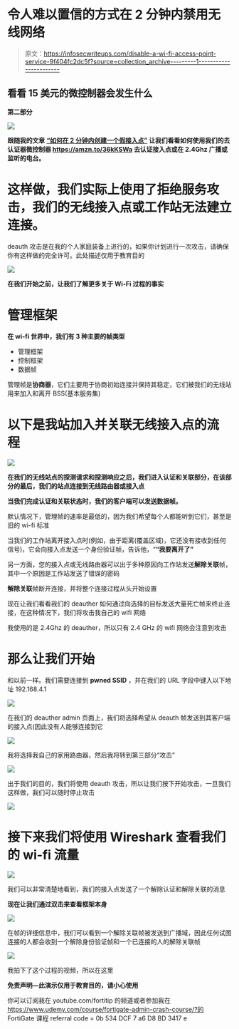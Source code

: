 # 令人难以置信的方式在 2 分钟内禁用无线网络

> 原文：<https://infosecwriteups.com/disable-a-wi-fi-access-point-service-9f404fc2dc5f?source=collection_archive---------1----------------------->

## 看看 15 美元的微控制器会发生什么

**第二部分**

![](img/2074aa24d75d607d8d3cc0bf4c960960.png)

**跟随我的文章** [**“如何在 2 分钟内创建一个假接入点”**](https://medium.com/bugbountywriteup/creating-a-fake-wireless-acess-point-in-2-minutes-7ff3e8400658?source=friends_link&sk=29be82e2a4e9436813f8a50e42bef57d) **让我们看看如何使用我们的去认证器微控制器 https://amzn.to/36kKSWa 去认证接入点或在 2.4Ghz 广播或监听的电台。**

# **这样做，我们实际上使用了拒绝服务攻击，我们的无线接入点或工作站无法建立连接。**

deauth 攻击是在我的个人家庭装备上进行的，如果你计划进行一次攻击，请确保你有这样做的完全许可。此处描述仅用于教育目的

![](img/e1d1df46d383dbfe0a6281220337cb1f.png)

**在我们开始之前，让我们了解更多关于 Wi-Fi 过程的事实**

# **管理框架**

**在 wi-fi 世界中，我们有 3 种主要的帧类型**

*   管理框架
*   控制框架
*   数据帧

管理帧是**协商器**，它们主要用于协商初始连接并保持其稳定，它们被我们的无线站用来加入和离开 BSS(基本服务集)

# **以下是我站加入并关联无线接入点**的流程

![](img/8a59263fa229b6d6d96f5831dcf4fb3d.png)

**在我们的无线站点的探测请求和探测响应之后，我们进入认证和关联部分，在该部分的最后，我们的站点连接到无线路由器或接入点**

**当我们完成认证和关联状态时，我们的客户端可以发送数据帧。**

默认情况下，管理帧的速率是最低的，因为我们希望每个人都能听到它们，甚至是旧的 wi-fi 标准

当我们的工作站离开接入点时(例如，由于距离(覆盖区域)，它还没有接收到任何信号)，它会向接入点发送一个身份验证帧，告诉他，“**“我要离开了”**

另一方面，您的接入点或无线路由器可以出于多种原因向工作站发送**解除关联**帧，其中一个原因是工作站发送了错误的密码

**解除关联**帧断开连接，并将整个连接过程从头开始设置

现在让我们看看我们的 deauther 如何通过向选择的目标发送大量死亡帧来终止连接，在这种情况下，我们将攻击我自己的 wifi 网络

我使用的是 2.4Ghz 的 deauther，所以只有 2.4 GHz 的 wifi 网络会注意到攻击

# **那么让我们开始**

和以前一样。我们需要连接到 **pwned SSID** ，并在我们的 URL 字段中键入以下地址 192.168.4.1

![](img/ee1a95a2610d22cf7dab99c4212488ab.png)

在我们的 deauther admin 页面上，我们将选择希望从 deauth 帧发送到其客户端的接入点(因此没有人能够连接到它

![](img/4497193350110350395135e533297222.png)

我将选择我自己的家用路由器，然后我将转到第三部分“攻击”

![](img/61b92e55e06829b56333dd851d0f6c0a.png)

出于我们的目的，我们将使用 deauth 攻击，所以让我们按下开始攻击，一旦我们这样做，我们可以随时停止攻击

![](img/0cbc08699e1fe1963ffd8c40cfe1cf87.png)

# **接下来我们将使用 Wireshark** 查看我们的 wi-fi 流量

![](img/0cee73ffad60cd45ee4c5ee59a0b0d0b.png)

我们可以非常清楚地看到，我们的接入点发送了一个解除认证和解除关联的消息

**现在让我们通过双击来查看框架本身**

![](img/af5c4bd1814d444d42462b4af07a100e.png)

在帧的详细信息中，我们可以看到一个解除关联帧被发送到广播域，因此任何试图连接的人都会收到一个解除身份验证帧和一个已连接的人的解除关联帧

![](img/f93a62538dac8fc5c7255042669a7216.png)

我拍下了这个过程的视频，所以在这里

**免责声明—此演示仅用于教育目的，请小心使用**

你可以订阅我在 youtube.com/fortitip 的频道或者参加我在 https://www.udemy.com/course/fortigate-admin-crash-course/?的 FortiGate 课程 referral code = 0b 534 DCF 7 a6 D8 BD 3417 e